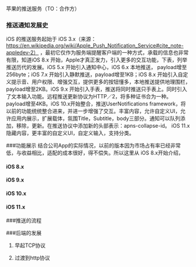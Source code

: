 苹果的推送服务（TO：合作方）

### 推送通知发展史
iOS 的推送服务起始于 iOS 3.x（来源：https://en.wikipedia.org/wiki/Apple_Push_Notification_Service#cite_note-appledev-2） ，最初它仅作为服务端提醒客户端的一种方式，承载的信息也非常有限，知道iOS 8.x 开始，Apple才真正发力，引入更多的交互功能，下表，列举推送历代的发展。iOS 5.x 开始引入通知中心，iOS 6.x 本地推送， payload增至 256byte；iOS 7.x 开始引入静默推送，payload增至1KB；iOS 8.x 开始引入自定义提示音、用户权限、增强交互，提供更多的按钮懂多，本地推送提供地理围栏，payload增至2KB。iOS 9.x 开始引入手表，推送将同时推送只手表上。同时引入了文本输入功能。远程推送更新协议为HTTP／2，将多种证书合为一种。payload增至4KB。iOS 10.x开始整合，推送UserNotifications framework，将以前的功能统统整合进来，并进一步增强了交互。丰富内容，允许自定义UI，允许应用内展示，扩展载体，氛围Title，Subtitle，body三部分。通知可以队列添加，移除，更新。在推送协议中添加新的头部表示：apns-collapse-id。 iOS 11.x 隐藏内容，更丰富的自定义UI，自定义输入，支持分类。


###功能展示
结合公司App的实际情况，以前的版本因为市场占有率已经非常低，与收益相比，适配的成本很好，得不偿失。所以这里从 iOS 8.x开始介绍，

#### iOS 8.x

#### iOS 9.x

#### iOS 10.x

#### iOS 11.x

###推送的流程

###后端的发展

1. 早起TCP协议

2. 过渡到http协议
